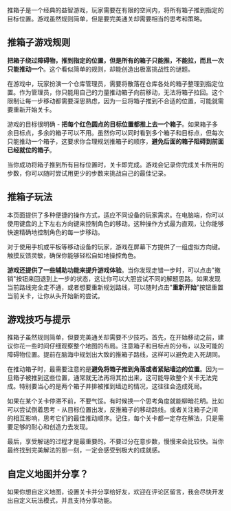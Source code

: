 推箱子是一个经典的益智游戏，玩家需要在有限的空间内，将所有箱子推到指定的目标位置。游戏虽然规则简单，但是要完美通关却需要相当的思考和策略。

## 推箱子游戏规则

**把箱子绕过障碍物，推到指定的位置，但是所有的箱子只能推，不能拉，而且一次只能推动一个**。这个看似简单的规则，却能创造出极富挑战性的谜题。

在游戏中，玩家扮演一个仓库管理员，需要将散落在仓库各处的箱子整理到指定位置。作为管理员，你只能用自己的力量推动箱子向前移动，无法将箱子拉回。这个限制让每一步移动都需要深思熟虑，因为一旦将箱子推到不合适的位置，可能就需要重新开始关卡。

游戏的目标很明确 - **把每个红色圆点的目标位置都推上去一个箱子**。如果箱子多余目标点，多余的箱子可以不用。虽然你可以同时看到多个箱子和目标点，但每次只能推动一个箱子，这要求你合理规划推箱子的顺序，**避免后面的箱子阻碍到前面已经就位的箱子**。

当你成功将箱子推到所有目标位置时，关卡即完成。游戏会记录你完成关卡所用的步数，你可以随时尝试用更少的步数来挑战自己的最佳记录。

## 推箱子玩法

本页面提供了多种便捷的操作方式，适应不同设备的玩家需求。在电脑端，你可以使用键盘的上下左右方向键来控制角色的移动。这种操作方式最为直观，让你能够快速精确地控制角色的每一步移动。

对于使用手机或平板等移动设备的玩家，游戏在屏幕下方提供了一组虚拟方向键。触摸反馈灵敏，确保你能够轻松自如地操控角色。

**游戏还提供了一些辅助功能来提升游戏体验**。当你发现走错一步时，可以点击"撤销"按钮来回退到上一步的状态，这让你可以大胆尝试不同的解题思路。如果发现当前路线完全走不通，或者想要重新规划路线，可以随时点击"**重新开始**"按钮重置当前关卡，让你从头开始新的尝试。

## 游戏技巧与提示

推箱子虽然规则简单，但要完美通关却需要不少技巧。首先，在开始移动之前，建议你花一些时间仔细观察整个地图的布局。注意箱子和目标点的分布，以及可能的障碍物位置。提前在脑海中规划出大致的推箱子路线，这样可以避免走入死胡同。

在推动箱子时，最需要注意的是**避免将箱子推到角落或者紧贴墙边的位置**。因为一旦箱子被推到这些位置，通常就无法再将其拉出来，这可能导致整个关卡无法完成。特别要当心的是两个箱子并排被推到墙边的情况，这往往会造成死局。

如果在某个关卡停滞不前，不要气馁。有时候换一个思考角度就能柳暗花明。比如可以尝试倒着思考 - 从目标位置出发，反推箱子的移动路线。或者关注箱子之间的相互影响，思考它们的最佳推动顺序。记住，每个关卡都一定存在解法，只是需要足够的耐心和创造力去发现。

最后，享受解谜的过程才是最重要的。不要过分在意步数，慢慢来会比较快。当你最终找到完美解法的那一刻，一定会感受到极大的成就感。

## 自定义地图并分享？

如果你想自定义地图，设置关卡并分享给好友，欢迎在评论区留言，我会尽快开发出自定义玩法模式，并且支持分享功能。